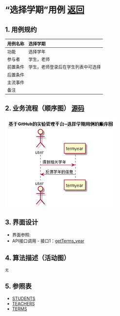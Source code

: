 # “选择学期”用例 [返回](./README.md)
## 1. 用例规约
|用例名称|选择学期|
|-------|:-------------|
|功能|选择学年|
|参与者|学生，老师|
|前置条件|学生，老师登录后在学生列表中可选择|
|后置条件| |
|主流事件| |
|备注| |

## 2. 业务流程（顺序图） [源码](../src/选择学年.puml)
![](../选择学年.png) 

## 3. 界面设计
- 界面参照:
- API接口调用
         - 接口1：[getTerms_year](../接口/getTerms_year.md) 

## 4. 算法描述（活动图）
    无
## 5. 参照表
- [STUDENTS](../数据库设计.md/#STUDENTS)
- [TEACHERS](../数据库设计.md/#TEACHERS)
- [TERMS](../数据库设计.md/#TERMS)


